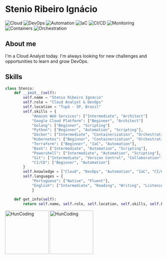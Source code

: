# Stenio Ribeiro Ignácio
![Cloud](https://img.shields.io/badge/-Cloud-000000?style=for-the-badge&logo=cloud&logoColor=white)
![DevOps](https://img.shields.io/badge/-DevOps-000000?style=for-the-badge&logo=devops&logoColor=white)
![Automation](https://img.shields.io/badge/-Automation-000000?style=for-the-badge&logo=automation&logoColor=white)
![IaC](https://img.shields.io/badge/-IaC-000000?style=for-the-badge&logo=iac&logoColor=white)
![CI/CD](https://img.shields.io/badge/-CI/CD-000000?style=for-the-badge&logo=cicd&logoColor=white)
![Monitoring](https://img.shields.io/badge/-Monitoring-000000?style=for-the-badge&logo=monitoring&logoColor=white)
![Containers](https://img.shields.io/badge/-Containers-000000?style=for-the-badge&logo=containers&logoColor=white)
![Orchestration](https://img.shields.io/badge/-Orchestration-000000?style=for-the-badge&logo=orchestration&logoColor=white)

## About me

I'm a Cloud Analyst today. I'm always looking for new challenges and opportunities to learn and grow DevOps.

## Skills

```python
class Stenio:
    def __init__(self):
        self.name = "Stenio Ribeiro Ignácio"
        self.role = "Cloud Analyst & DevOps"
        self.location = "Tupã - SP, Brazil"
        self.skills = {
            "Amazon Web Services": ["Intermediate", "Architect"]
            "Google Cloud Platform": ["Begineer", "Architect"]
            "Golang": ["Beginner", "Scripting"]
            "Python": ["Beginner", "Automation", "Scripting"],
            "Docker": ["Intermediate", "Containerization", "Orchestration"],
            "Kubernetes": ["Beginner", "Containerization", "Orchestration"],
            "Terraform": ["Beginner", "IaC", "Automation"],
            "Bash": ["Intermediate", "Automation", "Scripting"],
            "Powershell": ["Intermediate", "Automation", "Scripting"],
            "Git": ["Intermediate", "Version Control", "Collaboration"],
            "CI/CD": ["Beginner", "Automation"]
        }
        self.knowledge = ["Cloud", "DevOps", "Automation", "IaC", "CI/CD", "Monitoring",  "Containers", "Orchestration"]
        self.languages = {
            "Portuguese": ["Native", "Fluent"],
            "English": ["Intermediate", "Reading", "Writing", "Listening"]
            }

    def get_info(self):
        return self.name, self.role, self.location, self.skills, self.knowledge, self.interests, self.languages
```
[<img align="left" alt="HunCoding" width="140px" src="https://images.credly.com/size/340x340/images/00634f82-b07f-4bbd-a6bb-53de397fc3a6/image.png" />][Practitioner]

[<img align="left" alt="HunCoding" width="140px" src="https://images.credly.com/images/0e284c3f-5164-4b21-8660-0d84737941bc/image.png" />][Solutions Architect Associate]

[Practitioner]: https://www.credly.com/earner/earned/share/457348c5-45bb-4e33-a027-9d5b67eac26c
[Solutions Architect Associate]: https://www.credly.com/badges/e44d849b-43f5-4a84-9e9b-a0ec51c6ed85
